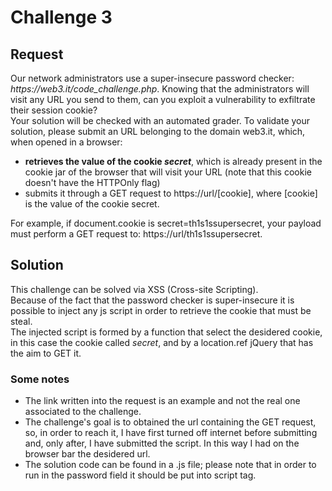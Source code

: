 <h1>Challenge 3</h1>

<h2>Request</h2>
Our network administrators use a super-insecure password checker: <em>https://web3.it/code_challenge.php</em>. Knowing that the administrators will visit any URL you send to them, can you exploit a vulnerability to exfiltrate their session cookie? <br>
Your solution will be checked with an automated grader. To validate your solution, please submit an URL belonging to the domain web3.it, which, when opened in a browser:
<ul>
  <li><strong>retrieves the value of the cookie <em>secret</em></strong>, which is already present in the cookie jar of the browser that will visit your URL (note that this cookie doesn't have the HTTPOnly flag)</li>
  <li> submits it through a GET request to https://url/[cookie], where [cookie] is the value of the cookie secret.</li>
</ul>
For example, if document.cookie is secret=th1s1ssupersecret, your payload must perform a GET request to: https://url/th1s1ssupersecret.

<h2>Solution</h2>
This challenge can be solved via XSS (Cross-site Scripting). <br>
Because of the fact that the password checker is super-insecure it is possible
to inject any js script in order to retrieve the cookie that must be steal.<br>
The injected script is formed by a function that select the desidered cookie,
in this case the cookie called <em>secret</em>, and by a location.ref jQuery 
that has the aim to GET it.

<h3>Some notes</h3>
<ul>
  <li> The link written into the request is an example and not the real one associated to the challenge.</li>
  <li> The challenge's goal is to obtained the url containing the GET 
  request, so, in order to reach it, I have first turned off internet before submitting and, only after, 
  I have submitted the script. In this way I had on the browser bar the 
  desidered url.<br></li>
  <li>The solution code can be found in a .js file; please note that in order to run in the
  password field it should be put into script tag.</li>
<ul>
